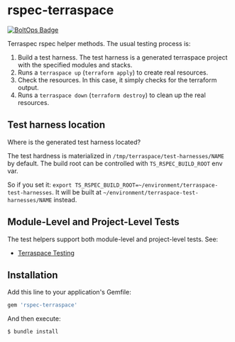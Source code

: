 # rspec-terraspace

[![BoltOps Badge](https://img.boltops.com/boltops/badges/boltops-badge.png)](https://www.boltops.com)

Terraspec rspec helper methods. The usual testing process is:

1. Build a test harness. The test harness is a generated terraspace project with the specified modules and stacks.
2. Runs a `terraspace up` (`terraform apply`) to create real resources.
3. Check the resources. In this case, it simply checks for the terraform output.
4. Runs a `terraspace down` (`terraform destroy`) to clean up the real resources.

## Test harness location

Where is the generated test harness located?

The test hardness is materialized in `/tmp/terraspace/test-harnesses/NAME` by default. The build root can be controlled with `TS_RSPEC_BUILD_ROOT` env var.

So if you set it: `export TS_RSPEC_BUILD_ROOT=~/environment/terraspace-test-harnesses`. It will be built at `~/environment/terraspace-test-harnesses/NAME` instead.

## Module-Level and Project-Level Tests

The test helpers support both module-level and project-level tests. See:

* [Terraspace Testing](https://terraspace.cloud/docs/testing/)

## Installation

Add this line to your application's Gemfile:

```ruby
gem 'rspec-terraspace'
```

And then execute:

    $ bundle install


